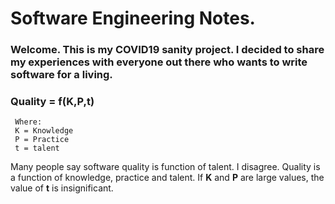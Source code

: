 # Software Engineering Notes.

### Welcome. This is my COVID19 sanity project. I decided to share my experiences with everyone out there who wants to write software for a living.

### Quality = f(K,P,t)
     Where:
     K = Knowledge
     P = Practice
     t = talent

Many people say software quality is function of  talent. I disagree. Quality is a function of knowledge, practice and talent. If **K** and **P** are large values, the value of **t** is insignificant. 